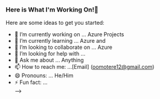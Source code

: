 ### Here is What I'm Working On!👋



Here are some ideas to get you started:

- 🔭 I’m currently working on ... Azure Projects
- 🌱 I’m currently learning ... Azure and 
- 👯 I’m looking to collaborate on ... Azure
- 🤔 I’m looking for help with ...
- 💬 Ask me about ... Anything
- 📫 How to reach me: ...[Email] (oomotere12@gmail.com)
- 😄 Pronouns: ... He/Him
- ⚡ Fun fact: ...  
-->

